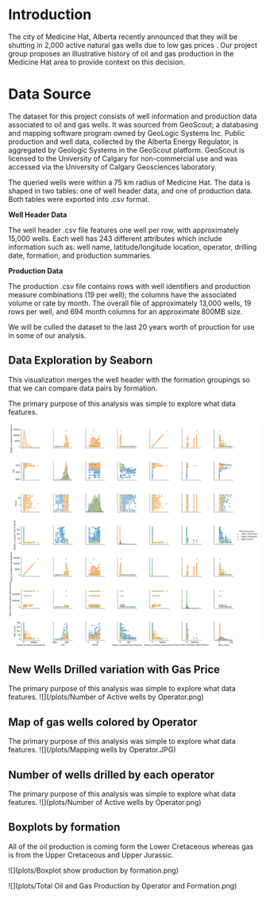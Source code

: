 # Introduction

The city of Medicine Hat, Alberta recently announced that they will be shutting in 2,000 active natural gas wells due to low gas prices . Our project group proposes an illustrative history of oil and gas production in the Medicine Hat area to provide context on this decision.

# Data Source

The dataset for this project consists of well information and production data associated to oil and gas wells. It was sourced from GeoScout; a databasing and mapping software program owned by GeoLogic Systems Inc. Public production and well data, collected by the Alberta Energy Regulator, is aggregated by Geologic Systems in the GeoScout platform. GeoScout is licensed to the University of Calgary for non-commercial use and was accessed via the University of Calgary Geosciences laboratory.

The queried wells were within a 75 km radius of Medicine Hat. The data is shaped in two tables: one of well header data, and one of production data. Both tables were exported into .csv format.

**Well Header Data**

The well header .csv file features one well per row, with approximately 15,000 wells. Each well has 243 different attributes which include information such as: well name, latitude/longitude location, operator, drilling date, formation, and production summaries.

**Production Data**

The production .csv file contains rows with well identifiers and production measure combinations (19 per well); the columns have the associated volume or rate by month. The overall file of approximately 13,000 wells, 19 rows per well, and 694 month columns for an approximate 800MB size.

We will be culled the dataset to the last 20 years worth of prouction for use in some of our analysis.

## Data Exploration by Seaborn 
This visualization merges the well header with the formation groupings so that we can compare data pairs by formation.

The primary purpose of this analysis was simple to explore what data features.

![](plots/Seaborn_Pairgrid.png)

## New Wells Drilled variation with Gas Price
The primary purpose of this analysis was simple to explore what data features.
![](/plots/Number of Active wells by Operator.png)

## Map of gas wells colored by Operator
The primary purpose of this analysis was simple to explore what data features.
![](/plots/Mapping wells by Operator.JPG)

## Number of wells drilled by each operator
The primary purpose of this analysis was simple to explore what data features.
![](plots/Number of Active wells by Operator.png)

## Boxplots by formation
All of the oil production is coming form the Lower Cretaceous whereas gas is from the Upper Cretaceous and Upper Jurassic.


![](plots/Boxplot show production by formation.png)

![](plots/Total Oil and Gas Production by Operator and Formation.png)









